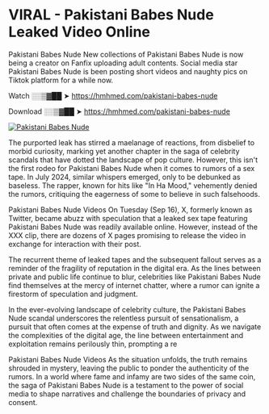 # VIRAL - Pakistani Babes Nude Leaked Video Online

Pakistani Babes Nude New collections of Pakistani Babes Nude is now being a creator on Fanfix uploading adult contents. Social media star Pakistani Babes Nude is been posting short videos and naughty pics on Tiktok platform for a while now.

Watch ░░▒▓██ ➤ https://hmhmed.com/pakistani-babes-nude

Download ░░▒▓██ ➤ https://hmhmed.com/pakistani-babes-nude

[![Pakistani Babes Nude](https://i.imgur.com/dJHk4Zq.gif)](https://hmhmed.com/pakistani-babes-nude)

The purported leak has stirred a maelanage of reactions, from disbelief to morbid curiosity, marking yet another chapter in the saga of celebrity scandals that have dotted the landscape of pop culture. However, this isn't the first rodeo for Pakistani Babes Nude when it comes to rumors of a sex tape. In July 2024, similar whispers emerged, only to be debunked as baseless. The rapper, known for hits like "In Ha Mood," vehemently denied the rumors, critiquing the eagerness of some to believe in such falsehoods.

Pakistani Babes Nude Videos
On Tuesday (Sep 16), X, formerly known as Twitter, became abuzz with speculation that a leaked sex tape featuring Pakistani Babes Nude was readily available online. However, instead of the XXX clip, there are dozens of X pages promising to release the video in exchange for interaction with their post.

The recurrent theme of leaked tapes and the subsequent fallout serves as a reminder of the fragility of reputation in the digital era. As the lines between private and public life continue to blur, celebrities like Pakistani Babes Nude find themselves at the mercy of internet chatter, where a rumor can ignite a firestorm of speculation and judgment.

In the ever-evolving landscape of celebrity culture, the Pakistani Babes Nude scandal underscores the relentless pursuit of sensationalism, a pursuit that often comes at the expense of truth and dignity. As we navigate the complexities of the digital age, the line between entertainment and exploitation remains perilously thin, prompting a re

Pakistani Babes Nude Videos
As the situation unfolds, the truth remains shrouded in mystery, leaving the public to ponder the authenticity of the rumors. In a world where fame and infamy are two sides of the same coin, the saga of Pakistani Babes Nude is a testament to the power of social media to shape narratives and challenge the boundaries of privacy and consent.